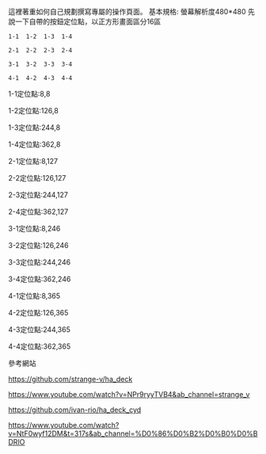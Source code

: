 這裡著重如何自己規劃撰寫專屬的操作頁面。
基本規格:
螢幕解析度480*480
先說一下自帶的按鈕定位點，以正方形畫面區分16區

    1-1  1-2  1-3  1-4
    
    2-1  2-2  2-3  2-4
    
    3-1  3-2  3-3  3-4
    
    4-1  4-2  4-3  4-4

1-1定位點:8,8

1-2定位點:126,8

1-3定位點:244,8

1-4定位點:362,8

2-1定位點:8,127

2-2定位點:126,127

2-3定位點:244,127

2-4定位點:362,127

3-1定位點:8,246

3-2定位點:126,246

3-3定位點:244,246

3-4定位點:362,246

4-1定位點:8,365

4-2定位點:126,365

4-3定位點:244,365

4-4定位點:362,365










參考網站

https://github.com/strange-v/ha_deck

https://www.youtube.com/watch?v=NPr9ryyTVB4&ab_channel=strange_v

https://github.com/ivan-rio/ha_deck_cyd

https://www.youtube.com/watch?v=NtF0wyf12DM&t=317s&ab_channel=%D0%86%D0%B2%D0%B0%D0%BDRIO
